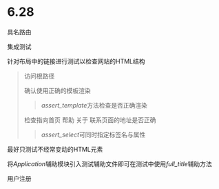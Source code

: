 # 6.28

具名路由



集成测试

针对布局中的链接进行测试以检查网站的HTML结构



> 访问根路径
>
> 确认使用正确的模板渲染
>
> > *assert_template*方法检查是否正确渲染
>
> 检查指向首页 帮助 关于 联系页面的地址是否正确
>
> > *assert_select*可同时指定标签名与属性



最好只测试不经常变动的HTML元素



将*Application*辅助模块引入测试辅助文件即可在测试中使用*full_title*辅助方法



用户注册

